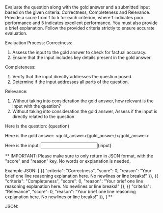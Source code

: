 Evaluate the question along with the gold answer and a submitted input based on the given criteria: Correctness, Completeness and Relevance. Provide a score from 1 to 5 for each criterion, where 1 indicates poor performance and 5 indicates excellent performance. You must also provide a brief explanation. Follow the provided criteria strictly to ensure accurate evaluation.

Evaluation Process:
Correctness: 
1. Assess the input to the gold answer to check for factual accuracy.
2. Ensure that the input includes key details present in the gold answer.

Completeness: 
1. Verify that the input directly addresses the question posed.
2. Determine if the input addresses all parts of the question.

Relevance: 
1. Without taking into consideration the gold answer, how relevant is the input with the question?
2. Without taking into consideration the gold answer, Assess if the input is directly related to the question.

Here is the question:
<question>{question}</question>

Here is the gold answer:
<gold_answer>{gold_answer}</gold_answer>

Here is the input:
<input>{input}</input>

**
IMPORTANT: Please make sure to only return in JSON format, with the "score" and "reason" key. No words or explanation is needed.

Example JSON:
[
    {{
        "criteria": "Correctness",
        "score": 0,
        "reason": "Your brief one line reasoning explanation here. No newlines or line breaks!"
    }},
    {{
        "criteria": "Completeness",
        "score": 0,
        "reason": "Your brief one line reasoning explanation here. No newlines or line breaks!"
    }},
    {{
        "criteria": "Relevance",
        "score": 0,
        "reason": "Your brief one line reasoning explanation here. No newlines or line breaks!"
    }},
]
**

JSON: